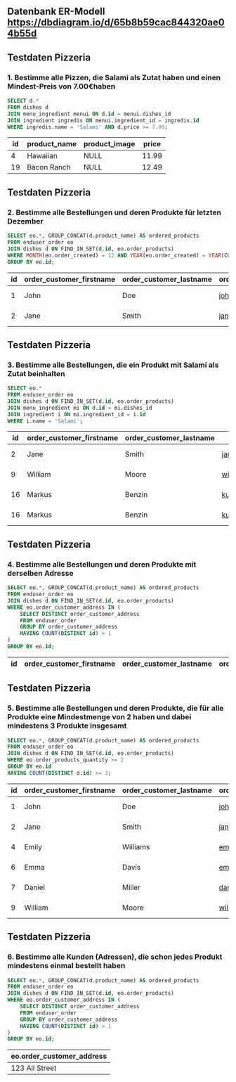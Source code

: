 ## Datenbank ER-Modell https://dbdiagram.io/d/65b8b59cac844320ae04b55d
## Testdaten Pizzeria
### 1. Bestimme alle Pizzen, die Salami als Zutat haben und einen Mindest-Preis von 7.00€haben 

```sql
SELECT d.*
FROM dishes d 
JOIN menu_ingredient menui ON d.id = menui.dishes_id
JOIN ingredient ingredis ON menui.ingredient_id = ingredis.id
WHERE ingredis.name = 'Salami' AND d.price >= 7.00;

```
| id | product_name  | product_image | price  |
|----|---------------|---------------|--------|
| 4  | Hawaiian      | NULL          | 11.99  |
| 19 | Bacon Ranch   | NULL          | 12.49  |


## Testdaten Pizzeria
### 2. Bestimme alle Bestellungen und deren Produkte für letzten Dezember 

```sql
SELECT eo.*, GROUP_CONCAT(d.product_name) AS ordered_products
FROM enduser_order eo
JOIN dishes d ON FIND_IN_SET(d.id, eo.order_products)
WHERE MONTH(eo.order_created) = 12 AND YEAR(eo.order_created) = YEAR(CURDATE()) - 1
GROUP BY eo.id;

```
| id | order_customer_firstname | order_customer_lastname | order_customer_email   | order_customer_phonenumber | order_products         | order_products_quantity | order_products_images | order_price | order_customer_address | order_created          | ordered_products                       |
|----|--------------------------|-------------------------|------------------------|----------------------------|------------------------|--------------------------|------------------------|--------------|------------------------|------------------------|---------------------------------------|
| 1  | John                     | Doe                     | john@example.com       | 123456789                  | 1,2,3                  | 2                        | NULL                   | 29.97        | 123 Main St            | 2023-12-30 20:00:00   | Margherita,Pepperoni,Vegetarian         |
| 2  | Jane                     | Smith                   | jane@example.com       | 987654321                  | 4,5,6                  | 3                        | NULL                   | 39.97        | 456 Oak St             | 2023-12-18 00:00:00   | Hawaiian,Supreme,BBQ Chicken           |

## Testdaten Pizzeria
### 3. Bestimme alle Bestellungen, die ein Produkt mit Salami als Zutat beinhalten 

```sql
SELECT eo.*
FROM enduser_order eo
JOIN dishes d ON FIND_IN_SET(d.id, eo.order_products)
JOIN menu_ingredient mi ON d.id = mi.dishes_id
JOIN ingredient i ON mi.ingredient_id = i.id
WHERE i.name = 'Salami';
```
| id  | order_customer_firstname | order_customer_lastname | order_customer_email          | order_customer_phonenumber | order_products                                               | order_products_quantity | order_products_images | order_price | order_customer_address | order_created          |
|-----|--------------------------|-------------------------|-------------------------------|---------------------------|-------------------------------------------------------------|--------------------------|------------------------|--------------|------------------------|------------------------|
| 2   | Jane                     | Smith                   | jane@example.com              | 987654321                 | 4,5,6                                                         | 3                        | NULL                   | 39.97        | 456 Oak St             | 2023-12-18 00:00:00   |
| 9   | William                  | Moore                   | william@example.com           | 333444555                 | 4,8,12                                                        | 3                        | NULL                   | 52.45        | 606 Pine St            | 2024-01-31 00:00:00   |
| 16  | Markus                   | Benzin                  | kundenummereins@example.com   | 53453456                  | 1,2,3,4,5,6,7,8,9,10,11,12,13,14,15,16,17,18,19,20             | 1                        | NULL                   | NULL         | 123 All Street         | 2024-02-01 12:00:00   |
| 16  | Markus                   | Benzin                  | kundenummereins@example.com   | 53453456                  | 1,2,3,4,5,6,7,8,9,10,11,12,13,14,15,16,17,18,19,20             | 1                        | NULL                   | NULL         | 123 All Street         | 2024-02-01 12:00:00   |



## Testdaten Pizzeria
### 4. Bestimme alle Bestellungen und deren Produkte mit derselben Adresse

```sql
SELECT eo.*, GROUP_CONCAT(d.product_name) AS ordered_products
FROM enduser_order eo
JOIN dishes d ON FIND_IN_SET(d.id, eo.order_products)
WHERE eo.order_customer_address IN (
    SELECT DISTINCT order_customer_address
    FROM enduser_order
    GROUP BY order_customer_address
    HAVING COUNT(DISTINCT id) > 1
)
GROUP BY eo.id;

```
| id  | order_customer_firstname | order_customer_lastname  | order_customer_email       | order_customer_phonenumber | order_products          | order_products_quantity | order_products_images | order_price | order_customer_address | order_created          | ordered_products     |
|-----|--------------------------|--------------------------|----------------------------|----------------------------|-------------------------|--------------------------|------------------------|--------------|------------------------|------------------------|----------------------|



## Testdaten Pizzeria
### 5. Bestimme alle Bestellungen und deren Produkte, die für alle Produkte eine Mindestmenge von 2 haben und dabei mindestens 3 Produkte insgesamt

```sql
SELECT eo.*, GROUP_CONCAT(d.product_name) AS ordered_products
FROM enduser_order eo
JOIN dishes d ON FIND_IN_SET(d.id, eo.order_products)
WHERE eo.order_products_quantity >= 2
GROUP BY eo.id
HAVING COUNT(DISTINCT d.id) >= 3;

```
| id  | order_customer_firstname | order_customer_lastname | order_customer_email      | order_customer_phonenumber | order_products             | order_products_quantity | order_products_images | order_price | order_customer_address | order_created          | ordered_products                                |
|-----|--------------------------|-------------------------|---------------------------|----------------------------|----------------------------|--------------------------|------------------------|--------------|------------------------|------------------------|--------------------------------------------------|
| 1   | John                     | Doe                     | john@example.com          | 123456789                  | 1,2,3                      | 2                        | NULL                   | 29.97        | 123 Main St            | 2023-12-30 20:00:00   | Margherita,Pepperoni,Vegetarian                  |
| 2   | Jane                     | Smith                   | jane@example.com          | 987654321                  | 4,5,6                      | 3                        | NULL                   | 39.97        | 456 Oak St             | 2023-12-18 00:00:00   | Hawaiian,Supreme,BBQ Chicken                    |
| 4   | Emily                    | Williams                | emily@example.com         | 789654123                  | 10,11,12                   | 2                        | NULL                   | 45.96        | 101 Elm St             | 2024-01-30 21:30:00   | Buffalo Chicken,Four Cheese,Veggie Delight      |
| 6   | Emma                     | Davis                   | emma@example.com          | 321987654                  | 1,5,9                      | 3                        | NULL                   | 51.96        | 303 Birch St           | 2024-01-30 22:30:00   | Margherita,Supreme,Meat Lovers                  |
| 7   | Daniel                   | Miller                  | daniel@example.com        | 111222333                  | 2,6,10                     | 2                        | NULL                   | 44.96        | 404 Cedar St           | 2024-01-30 23:00:00   | Pepperoni,BBQ Chicken,Buffalo Chicken           |
| 9   | William                  | Moore                   | william@example.com       | 333444555                  | 4,8,12                     | 3                        | NULL                   | 52.45        | 606 Pine St            | 2024-01-31 00:00:00   | Hawaiian,Spinach and Feta,Veggie Delight        |



## Testdaten Pizzeria
### 6. Bestimme alle Kunden (Adressen), die schon jedes Produkt mindestens einmal bestellt haben

```sql
SELECT eo.*, GROUP_CONCAT(d.product_name) AS ordered_products
FROM enduser_order eo
JOIN dishes d ON FIND_IN_SET(d.id, eo.order_products)
WHERE eo.order_customer_address IN (
    SELECT DISTINCT order_customer_address
    FROM enduser_order
    GROUP BY order_customer_address
    HAVING COUNT(DISTINCT id) > 1
)
GROUP BY eo.id;

```
| eo.order_customer_address |
|---------------------------|
| 123 All Street            |
